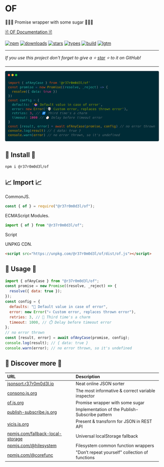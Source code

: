 # OF

🍡🍭🍬 Promise wrapper with some sugar 🍡🍭🍬

[🗎 OF Documentation 🗎](https://of.js.org)

[![npm](https://badgen.net/npm/v/@r37r0m0d3l/of?&icon=npm&label=npm&color=DD3636)](https://www.npmjs.com/package/@r37r0m0d3l/of)
[![downloads](https://badgen.net/npm/dt/@r37r0m0d3l/of?&icon=terminal&label=downloads&color=009688)](https://github.com/r37r0m0d3l/of)
[![stars](https://badgen.net/github/stars/r37r0m0d3l/of?&icon=github&label=stars&color=ffcc33)](https://github.com/r37r0m0d3l/of)
[![types](https://badgen.net/npm/types/@r37r0m0d3l/of?&icon=typescript&label=types&color=1E90FF)](https://github.com/r37r0m0d3l/of)
[![build](https://badgen.net/travis/r37r0m0d3l/of?&icon=travis&label=build)](https://github.com/r37r0m0d3l/of)
[![lgtm](https://badgen.net/lgtm/grade/g/r37r0m0d3l/of?&icon=lgtm&label=lgtm:js/ts&color=00C853)](https://github.com/r37r0m0d3l/of)

---

*If you use this project don't forget to give a ⭐ [star](https://github.com/r37r0m0d3l/of) ⭐ to it on GitHub!*

---

![OF](docs/example.png?raw=true "OF")

## 🚀 Install 🚀

```shell
npm i @r37r0m0d3l/of
```

## 📈 Import 📈

CommonJS.

```javascript
const { of } = require("@r37r0m0d3l/of");
```

ECMAScript Modules.

```javascript
import { of } from "@r37r0m0d3l/of";
```

Script

UNPKG CDN.

```html
<script src="https://unpkg.com/@r37r0m0d3l/of/dist/of.js"></script>
```

## 💬 Usage 💬

```javascript
import { ofAnyCase } from "@r37r0m0d3l/of";
const promise = new Promise((resolve, _reject) => {
  resolve({ data: true });
});
const config = {
  defaults: "🤷 Default value in case of error",
  error: new Error("💀 Custom error, replaces thrown error"),
  retries: 3, // 🔁 Third time's a charm
  timeout: 1000, // ⏱️ Delay before timeout error
};
// no error thrown
const [result, error] = await ofAnyCase(promise, config);
console.log(result); // { data: true }
console.warn(error); // no error thrown, so it's undefined
```

## 👀 Discover more 👀

| URL | Description |
|:---|:---|
| [jsonsort.r37r0m0d3l.io](https://r37r0m0d3l.github.io/json_sort) | Neat online JSON sorter |
| [consono.js.org](https://consono.js.org) | The most informative & correct variable inspector |
| [of.js.org](https://of.js.org) | Promise wrapper with some sugar |
| [publish-subscribe.js.org](https://publish-subscribe.js.org) | Implementation of the Publish-Subscribe pattern |
| [vicis.js.org](https://vicis.js.org) | Present & transform for JSON in REST API |
| [npmjs.com/fallback-local-storage](https://npmjs.com/package/fallback-local-storage) | Universal localStorage fallback |
| [npmjs.com/@hilesystem](https://npmjs.com/package/@hilesystem/local) | Filesystem common function wrappers |
| [npmjs.com/@corefunc](https://npmjs.com/package/@corefunc/corefunc) | "Don’t repeat yourself" collection of functions |
